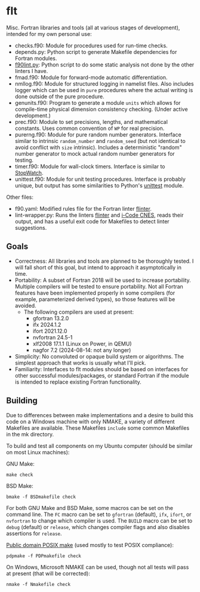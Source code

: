 # flt

Misc. Fortran libraries and tools (all at various stages of development), intended for my own personal use:

- checks.f90: Module for procedures used for run-time checks.
- depends.py: Python script to generate Makefile dependencies for Fortran modules.
- [f90lint.py](f90lint.md): Python script to do some static analysis not done by the other linters I have.
- fmad.f90: Module for forward-mode automatic differentiation.
- nmllog.f90: Module for structured logging in namelist files. Also includes logger which can be used in `pure` procedures where the actual writing is done outside of the pure procedure.
- genunits.f90: Program to generate a module `units` which allows for compile-time physical dimension consistency checking. (Under active development.)
- prec.f90: Module to set precisions, lengths, and mathematical constants. Uses common convention of `WP` for real precision.
- purerng.f90: Module for pure random number generators. Interface similar to intrinsic `random_number` and `random_seed` (but not identical to avoid conflict with `size` intrinsic). Includes a deterministic "random" number generator to mock actual random number generators for testing.
- timer.f90: Module for wall-clock timers. Interface is similar to [StopWatch](https://math.nist.gov/StopWatch/).
- unittest.f90: Module for unit testing procedures. Interface is probably unique, but output has some similarities to Python's [unittest](https://docs.python.org/3/library/unittest.html) module.

Other files:

- f90.yaml: Modified rules file for the Fortran linter [flinter](https://pypi.org/project/flinter/).
- lint-wrapper.py: Runs the linters [flinter](https://pypi.org/project/flinter/) and [i-Code CNES](https://github.com/cnescatlab/i-CodeCNES/), reads their output, and has a useful exit code for Makefiles to detect linter suggestions.

## Goals

- Correctness: All libraries and tools are planned to be thoroughly tested. I will fall short of this goal, but intend to approach it asymptotically in time.
- Portability: A subset of Fortran 2018 will be used to increase portability. Multiple compilers will be tested to ensure portability. Not all Fortran features have been implemented properly in some compilers (for example, parameterized derived types), so those features will be avoided.
    - The following compilers are used at present:
        - gfortran 13.2.0
        - ifx 2024.1.2
        - ifort 2021.12.0
        - nvfortran 24.5-1
        - xlf2008 17.1.1 (Linux on Power, in QEMU)
        - nagfor 7.2 (2024-08-14: not any longer)
- Simplicity: No convoluted or opaque build system or algorithms. The simplest approach that works is usually what I'll pick.
- Familiarity: Interfaces to flt modules should be based on interfaces for other successful modules/packages, or standard Fortran if the module is intended to replace existing Fortran functionality.

## Building

Due to differences between make implementations and a desire to build this code on a Windows machine with only NMAKE, a variety of different Makefiles are available. These Makefiles `include` some common Makefiles in the mk directory.

To build and test all components on my Ubuntu computer (should be similar on most Linux machines):

GNU Make:

    make check

BSD Make:

    bmake -f BSDmakefile check

For both GNU Make and BSD Make, some macros can be set on the command line. The `FC` macro can be set to `gfortran` (default), `ifx`, `ifort`, or `nvfortran` to change which compiler is used. The `BUILD` macro can be set to `debug` (default) or `release`, which changes compiler flags and also disables assertions for `release`.

[Public domain POSIX make](https://frippery.org/make/) (used mostly to test POSIX compliance):

    pdpmake -f PDPmakefile check

On Windows, Microsoft NMAKE can be used, though not all tests will pass at present (that will be corrected):

    nmake -f Nmakefile check
